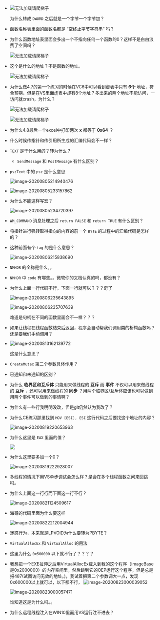 + ![无法加载请爬梯子](https://raw.githubusercontent.com/smallzhong/picgo-pic-bed/master/20200706155849.png)

  为什么转成 `DWORD` 之后就是一个字节一个字节加？

+ 函数名称表里面的函数名都是 “空终止字节字符串” 吗？

+ 为什么函数地址表里面会多出一个不指向任何一个函数的0？这样不是白白浪费了空间吗？

  ![无法加载请爬梯子](https://raw.githubusercontent.com/smallzhong/picgo-pic-bed/master/20200709180637.png)

+ 这个是什么的地址？不是函数的地址。

  ![无法加载请爬梯子](https://raw.githubusercontent.com/smallzhong/picgo-pic-bed/master/20200716193431.png)

+ 为什么做4.7的第一个练习的时候在VC6中可以看到虚表中只有 **6个** 地址，符合预期，但是在VS里面虚表中却有8个地址？多出来的两个地址不能访问，一访问就crash，为什么？

  ![无法加载请爬梯子](https://raw.githubusercontent.com/smallzhong/picgo-pic-bed/master/20200721143105.png)

  ![无法加载请爬梯子](https://raw.githubusercontent.com/smallzhong/picgo-pic-bed/master/20200721142615.png)

+ 为什么4.8最后一个excel中打印两次 **x** 都等于 **0x64** ？

+ 什么时候传指针和传引用所生成的汇编代码会不一样？

+ `TEXT` 是干什么用的？转为什么？

  + `SendMessage` 和 `PostMessage` 有什么区别？
  
+ `pszText` 中的 `psz` 是什么意思

  ![image-20200805214940476](https://raw.githubusercontent.com/smallzhong/picgo-pic-bed/master/image-20200805214940476.png)

+ ![image-20200805233157862](https://raw.githubusercontent.com/smallzhong/picgo-pic-bed/master/image-20200805233157862.png)

+ 为什么不能这样写宏？

  ![image-20200805234720397](https://raw.githubusercontent.com/smallzhong/picgo-pic-bed/master/image-20200805234720397.png)

+ `WM_COMMAND` 消息处理之后 `return FALSE` 和 `return TRUE` 有什么区别？

+ 将指针进行强转取得指向的内容的前一个 `BYTE` 的过程中的汇编代码是怎样的？

+ 这种前面有个 `tag` 的是什么意思？

  ![image-20200806215838690](https://raw.githubusercontent.com/smallzhong/picgo-pic-bed/master/image-20200806215838690.png)

+ `NMHDR` 的全称是什么。。

+ `NMHDR` 中 `code` 有哪些。。微软你的文档认真的吗，都没有？

+ 为什么上面一行代码不行，下面一行就可以？？？奇了

  ![image-20200806235643895](https://raw.githubusercontent.com/smallzhong/picgo-pic-bed/master/image-20200806235643895.png)

  ![image-20200806235707639](https://raw.githubusercontent.com/smallzhong/picgo-pic-bed/master/image-20200806235707639.png)

  难道是句柄在不同的函数里面会不一样？？？
  
+ 如果让线程在线程函数结束后返回，程序会自动帮我们调用类的析构函数吗？还是要我们手动调用？

+ ![image-20200813162139772](https://raw.githubusercontent.com/smallzhong/picgo-pic-bed/master/image-20200813162139772.png)

  这是什么意思？

+ `CreateMutex` 第二个参数具体作用？

+ 已通知和未通知的区别？

+ 为什么 **临界区和互斥体** 只能用来做线程的 **互斥** 而 **事件** 不仅可以用来做线程的 **互斥** ，还可以用来做线程的 **同步** ？用两个临界区/互斥体应该也可以做到用两个事件可以做到的事情啊？

+ 为什么有一些行我明明没改，但是git仍然认为我改了？

+ 为什么CE练习那里找到 `MOV [ESI], ESI` 这行代码之后要找这个地址的内容？

  ![image-20200819220653963](https://raw.githubusercontent.com/smallzhong/picgo-pic-bed/master/image-20200819220653963.png)

+ 为什么这里是 `EAX` 里面的值？

  ![](https://raw.githubusercontent.com/smallzhong/picgo-pic-bed/master/image-20200819220653963.png)

+ 为什么这里要多加一个0？

  ![image-20200819222928007](https://raw.githubusercontent.com/smallzhong/picgo-pic-bed/master/image-20200819222928007.png)

 

+ 多线程的情况下用VS单步调试会怎么样？是会在多个线程函数之间来回跳吗。

+ 为什么上面这一行行而下面这一行不行？

  ![image-20200821124509617](https://raw.githubusercontent.com/smallzhong/picgo-pic-bed/master/image-20200821124509617.png)

+ 海哥的代码里面为什么要这样

  ![image-20200822212004944](https://raw.githubusercontent.com/smallzhong/picgo-pic-bed/master/image-20200822212004944.png)

+ 迷惑行为，本来就是LPVOID为什么要转为PBYTE？

+ `VirtualAllocEx` 和 `VirtualAlloc` 的用法

+ 这里为什么 `0x500000` 以下就不行了？？？？

+ 我想把一个EXE拉伸之后用VirtualAllocEx载入到我的这个程序（ImageBase是0x2000000）的内存空间里，然后跳到它的OEP运行这个程序，但是总是报487(试图访问无效的地址。)，我试着把第二个参数调大一点，发现0x600000以上就可以，以下都不行，
  ![image-20200823000039052](https://raw.githubusercontent.com/smallzhong/picgo-pic-bed/master/image-20200823000039052.png)

  ![image-20200823000057471](https://raw.githubusercontent.com/smallzhong/picgo-pic-bed/master/image-20200823000057471.png)

  谁知道这是为什么吗。。
  
+ 为什么远程线程注入在WIN10里面用VS运行注不进去？
